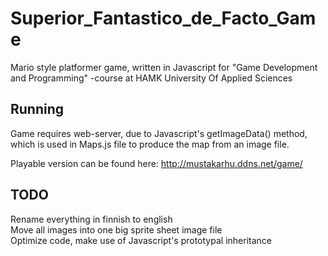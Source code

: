 # Superior_Fantastico_de_Facto_Game #
Mario style platformer game, written in Javascript for "Game Development and Programming"
-course at HAMK University Of Applied Sciences

## Running ##
Game requires web-server, due to Javascript's getImageData() method,
which is used in Maps.js file to produce the map from an image file.

Playable version can be found here: http://mustakarhu.ddns.net/game/

## TODO ##
Rename everything in finnish to english
<br> Move all images into one big sprite sheet image file
<br> Optimize code, make use of Javascript's prototypal inheritance
